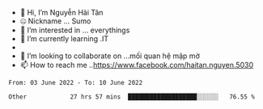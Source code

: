 - 👋 Hi, I’m Nguyễn Hải Tân
- 🤐 Nickname ... Sumo
- 👀 I’m interested in ... everythings
- 🌱 I’m currently learning .IT
- 
- 💞️ I’m looking to collaborate on ...mối quan hệ mập mờ
- 📫 How to reach me ..https://www.facebook.com/haitan.nguyen.5030
<!---
nguyenhaitan240702/nguyenhaitan240702 is a ✨ special ✨ repository because its `README.md` (this file) appears on your GitHub profile.
You can click the Preview link to take a look at your changes.
--->
<!--START_SECTION:waka-->

```text
From: 03 June 2022 - To: 10 June 2022

Other            27 hrs 57 mins  ███████████████████░░░░░░   76.55 %
```

<!--END_SECTION:waka-->
